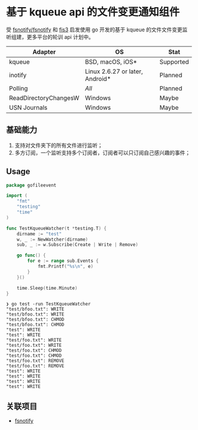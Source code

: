 # 基于 kqueue api 的文件变更通知组件

受 [fsnotify/fsnotify](https://github.com/fsnotify/fsnotify) 和 [fis3](https://fis.baidu.com/) 启发使用 go 开发的基于 kqueue 的文件文件变更监听组建，更多平台的轮训 api 计划中。

| Adapter | OS     |Stat                                    |
| ------  | ------ | -------------------------------------------- |
| kqueue                | BSD, macOS, iOS\*                | Supported |
| inotify               | Linux 2.6.27 or later, Android\* | Planned  |
| Polling               | *All*                            | Planned | 
| ReadDirectoryChangesW | Windows                          | Maybe |
| USN Journals          | Windows                          | Maybe                     |

## 基础能力

1. 支持对文件夹下的所有文件进行监听；
2. 多方订阅，一个监听支持多个订阅者，订阅者可以只订阅自己感兴趣的事件；

## Usage

```go
package gofileevent

import (
    "fmt"
    "testing"
    "time"
)

func TestKqueueWatcher(t *testing.T) {
    dirname := "test"
    w, _ := NewWatcher(dirname)
    sub, _ := w.Subscribe(Create | Write | Remove)

    go func() {
        for e := range sub.Events {
            fmt.Printf("%s\n", e)
        }
    }()

    time.Sleep(time.Minute)
}
```

```
❯ go test -run TestKqueueWatcher
"test/bfoo.txt": WRITE
"test/bfoo.txt": WRITE
"test/bfoo.txt": CHMOD
"test/bfoo.txt": CHMOD
"test": WRITE
"test": WRITE
"test/foo.txt": WRITE
"test/foo.txt": WRITE
"test/foo.txt": CHMOD
"test/foo.txt": CHMOD
"test/foo.txt": REMOVE
"test/foo.txt": REMOVE
"test": WRITE
"test": WRITE
"test": WRITE
"test": WRITE
```

## 关联项目

- [fsnotify](https://github.com/fsnotify/fsnotify)
